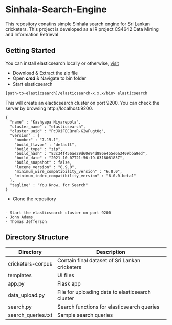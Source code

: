 # Sinhala-Search-Engine
This repository conatins simple Sinhala search engine for Sri Lankan cricketers. This project is developed as a IR project CS4642 Data Mining and Information Retrieval

## Getting Started
You can install elasticsearch locally or otherwise, [visit](https://www.elastic.co/guide/en/elasticsearch/reference/current/install-elasticsearch.html)
- Download & Extract the zip file
- Open ***cmd*** & Navigate to bin folder
- Start elasticsearch
```
[path-to-elasticsearch]/elasticsearch-x.x.x/bin> elasticsearch
```
This will create an elacticsearch cluster on port 9200. You can check the server by browsing http://localhost:9200.
```
{
  "name" : "Kashyapa Niyarepola",
  "cluster_name" : "elasticsearch",
  "cluster_uuid" : "PcJXiFECQraR-G2wFugtOg",
  "version" : {
    "number" : "7.15.1",
    "build_flavor" : "default",
    "build_type" : "zip",
    "build_hash" : "83c34f456ae29d60e94d886e455e6a3409bba9ed",
    "build_date" : "2021-10-07T21:56:19.031608185Z",
    "build_snapshot" : false,
    "lucene_version" : "8.9.0",
    "minimum_wire_compatibility_version" : "6.8.0",
    "minimum_index_compatibility_version" : "6.0.0-beta1"
  },
  "tagline" : "You Know, for Search"
}
```
- Clone the repository
```

```
```
- Start the elasticsearch cluster on port 9200
- John Adams
- Thomas Jefferson
```
## Directory Structure
| Directory | Description |
| --- | --- |
| cricketers-corpus | Contain final dataset of Sri Lankan cricketers |
| templates | UI files |
| app.py | Flask app |
| data_upload.py | File for uploading data to elasticsearch cluster |
| search.py | Search functions for elasticsearch queries |
| search_queries.txt | Sample search queries |

